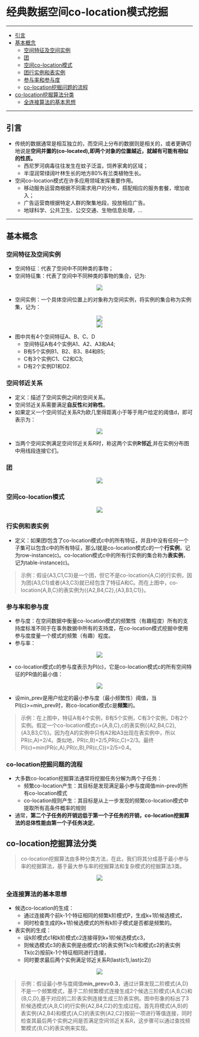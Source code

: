    # 经典数据空间co-location模式挖掘
--------------------------------------------------

<!-- TOC -->

- [引言](#引言)
- [基本概念](#基本概念)
  - [空间特征及空间实例](#空间特征及空间实例)
  - [团](#团)
  - [空间co-location模式](#空间co-location模式)
  - [团行实例和表实例](#行实例和表实例)
  - [参与率和参与度](#参与率和参与度)
  - [co-location挖掘问题的流程](#co-location挖掘问题的流程)
- [co-location挖掘算法分类](#co-location挖掘算法分类)
  - [全连接算法的基本思想](#全连接算法的基本思想)


<!-- /TOC-->
--------------------------------------------------

## 引言
- 传统的数据通常是相互独立的，而空间上分布的数据则是相关的，或者更确切地说是**空间并置的(co-located),即两个对象的位置越近，就越有可能有相似的性质。**
    - 西尼罗河病毒往往发生在蚊子泛滥，饲养家禽的区域；
    - 半湿润常绿阔叶林生长的地方80%有兰类植物生长。
- 空间co-location模式在许多应用领域发挥重要作用。
    - 移动服务运营商根据不同需求用户的分布，搭配相应的服务套餐，增加收入；
    - 广告运营商根据特定人群的聚集地段，投放相应广告。
    - 地球科学、公共卫生、公交交通、生物信息处理，...

--------------------------------------------------

## 基本概念
### 空间特征及空间实例
- 空间特征：代表了空间中不同种类的事物；
- 空间特征集：代表了空间中不同种类的事物的集合，记为:

<div align="center"><img src="./picture/空间特征集.png" height="" /></div>

- 空间实例：一个具体空间位置上的对象称为空间实例，将实例的集合称为实例集，记为：

<div align="center"><img src="./picture/实例集合.png" height="" /></div>

<div align="center"><img src="./picture/空间特征和空间实例分布.png" height="" /></div>

- 图中共有4个空间特征A、B、C、D
    - 空间特征A有4个实例A1、A2、A3和A4;
    - B有5个实例B1、B2、B3、B4和B5;
    - C有3个实例C1、C2和C3;
    - D有2个实例D1和D2.

### 空间邻近关系
- 定义：描述了空间实例之间的空间关系。
- 空间邻近关系需要满足**自反性**和**对称性**。
- 如果定义一个空间邻近关系R为欧几里得距离小于等于用户给定的阈值d，即可表示为：

<div align="center"><img src="./picture/邻近关系R.png" height="" /></div>

- 当两个空间实例满足空间邻近关系R时，称这两个实例**R邻近**,并在实例分布图中用线段连接它们。

### 团

<div align="center"><img src="./picture/团.png" height="" /></div>

### 空间co-location模式

<div align="center"><img src="./picture/空间co-location模式.png" height="" /></div>

### 行实例和表实例
- 定义：如果团I包含了co-location模式c中的所有特征，并且I中没有任何一个子集可以包含c中的所有特征，那么I就是co-location模式c的一个**行实例**，记为row-instance(c)。co-location模式c中的所有行实例的集合称为**表实例**，记为table-instance(c)。

> 示例：假设{A3,C1,C3}是一个团，但它不是co-location{A,C}的行实例，因为团{A3,C1}或者{A3,C3}就已经包含了特征A和C。而在上图中，co-location{A,B,C}的表实例为{{A2,B4,C2},{A3,B3,C1}}。

### 参与率和参与度
- 参与度：在空间数据中衡量co-location模式的频繁性（有趣程度）所有的支持度标准不同于在事务数据中所有的支持度，在co-location模式挖掘中使用参与度度量一个模式的频繁（有趣）程度。
- 参与率：

<div align="center"><img src="./picture/参与率.png" height="" /></div>

- co-location模式c的参与度表示为PI(c)，它是co-location模式c的所有空间特征的PR值的最小值：

<div align="center"><img src="./picture/参与度公式.png" height="" /></div>

- 设min_prev是用户给定的最小参与度（最小频繁性）阈值，当PI(c)>=min_prev时，称co-location模式c是**频繁**的。
> 示例：在上图中，特征A有4个实例，B有5个实例，C有3个实例，D有2个实例。假定一个co-location模式c={A,B,C},c的表实例{{A2,B4,C2},{A3,B3,C1}}。因为在A的实例中只有A2和A3出现在表实例中，所以PR(c,A)=2/4。类似地，PR(c,B)=2/5,PR(c,C)=2/3。最终PI(c)=min(PR(c,A),PR(c,B),PR(c,C))=2/5=0.4。

### co-location挖掘问题的流程
- 大多数co-location挖掘算法通常将挖掘任务分解为两个子任务：
    - 频繁co-location产生：其目标是发现满足最小参与度阈值min-prev的所有co-location模式
    - co-location规则产生：其目标是从上一步发现的频繁co-location模式中提取所有高条件概率的规则
- 通常，**第二个子任务的开销远低于第一个子任务的开销，co-location挖掘算法的总体性能由第一个子任务决定**。

## co-location挖掘算法分类
> co-location挖掘算法由多种分类方法，在此，我们将其分成基于最小参与率的挖掘算法，基于最大参与率的挖掘算法和复杂模式的挖掘算法3类。

<div align="center"><img src="./picture/挖掘算法分类.png" height="" /></div>

### 全连接算法的基本思想
- 候选co-location的生成：
    - 通过连接两个前k-1个特征相同的频繁k阶模式P，生成k+1阶候选模式，
    - 同时检查生成的k+1阶候选模式的所有k阶子模式是否都是频繁的。
- 表实例的生成：
    - 设k阶模式c1和k阶模式c2连接得到k+1阶候选模式c3，
    - 则候选模式c3的表实例是由模式c1的表实例Tk(c1)和模式c2的表实例Tk(c2)按前k-1个特征相同进行连接，
    - 同时要求最后两个实例满足邻近关系R(last(c1),last(c2))

<div align="center"><img src="./picture/全连接算法示例.png" height="" /></div>   

> 示例：假设最小参与度阈值**min_prev=0.3**，通过计算发现二阶模式{A,D}不是一个频繁模式，基于二阶频繁模式连接生成2个候选三阶模式{A,B,C}和{B,C,D},基于对应的二阶表实例连接生成三阶表实例。图中形象的标出了3阶候选模式{A,B,C}的行实例{A2,B4,C2}的生成过程。首先将模式{A,B}的表实例{A2,B4}和模式{A,C}的表实例{A2,C2}按前一项进行等值连接，同时检查其最后两个实例之间是否满足空间邻近关系R，这步骤可以通过查找频繁模式{B,C}的表实例来实现。

